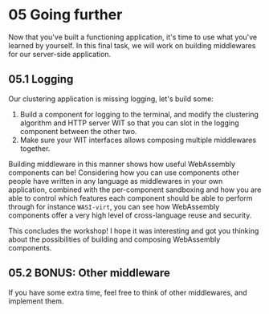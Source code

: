 # 05 Going further

Now that you've built a functioning application, it's time to use what you've learned by yourself. In this final task, we will work on building middlewares for our server-side application. 

## 05.1 Logging

Our clustering application is missing logging, let's build some: 

1. Build a component for logging to the terminal, and modify the clustering algorithm and HTTP server WIT so that you can slot in the logging component between the other two. 
2. Make sure your WIT interfaces allows composing multiple middlewares together.

Building middleware in this manner shows how useful WebAssembly components can be! Considering how you can use components other people have written in any language as middlewares in your own application, combined with the per-component sandboxing and how you are able to control which features each component should be able to perform through for instance `WASI-virt`, you can see how WebAssembly components offer a very high level of cross-language reuse and security.

This concludes the workshop! I hope it was interesting and got you thinking about the possibilities of building and composing WebAssembly components.

## 05.2 BONUS: Other middleware

If you have some extra time, feel free to think of other middlewares, and implement them.
